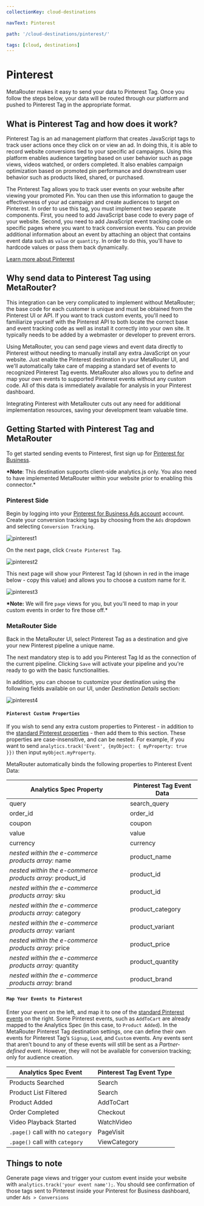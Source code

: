 ```yaml
---
collectionKey: cloud-destinations

navText: Pinterest

path: '/cloud-destinations/pinterest/'

tags: [cloud, destinations]
---
```


# Pinterest

MetaRouter makes it easy to send your data to Pinterest Tag. Once you follow the steps below, your data will be routed through our platform and pushed to Pinterest Tag in the appropriate format.

## What is Pinterest Tag and how does it work?

Pinterest Tag is an ad management platform that creates JavaScript tags to track user actions once they click on or view an ad. In doing this, it is able to record website conversions tied to your specific ad campaigns. Using this platform enables audience targeting based on user behavior such as page views, videos watched, or orders completed. It also enables campaign optimization based on promoted pin performance and downstream user behavior such as products liked, shared, or purchased.

The Pinterest Tag allows you to track user events on your website after viewing your promoted Pin. You can then use this information to gauge the effectiveness of your ad campaign and create audiences to target on Pinterest. In order to use this tag, you must implement two separate components. First, you need to add JavaScript base code to every page of your website. Second, you need to add JavaScript event tracking code on specific pages where you want to track conversion events. You can provide additional information about an event by attaching an object that contains event data such as `value` or `quantity`. In order to do this, you'll have to hardcode values or pass them back dynamically.

[Learn more about Pinterest](https://business.pinterest.com/en)

## Why send data to Pinterest Tag using MetaRouter?

This integration can be very complicated to implement without MetaRouter; the base code for each customer is unique and must be obtained from the Pinterest UI or API. If you want to track custom events, you'll need to familiarize yourself with the Pinterest API to both locate the correct base and event tracking code as well as install it correctly into your own site. It typically needs to be added by a webmaster or developer to prevent errors.

Using MetaRouter, you can send page views and event data directly to Pinterest without needing to manually install any extra JavaScript on your website. Just enable the Pinterest destination in your MetaRouter UI, and we'll automatically take care of mapping a standard set of events to recognized Pinterest Tag events. MetaRouter also allows you to define and map your own events to supported Pinterest events without any custom code. All of this data is immediately available for analysis in your Pinterest dashboard.

Integrating Pinterest with MetaRouter cuts out any need for additional implementation resources, saving your development team valuable time.

## Getting Started with Pinterest Tag and MetaRouter

To get started sending events to Pinterest, first sign up for [Pinterest for Business](https://business.pinterest.com/en).

**\*Note**: This destination supports client-side analytics.js only. You also need to have implemented MetaRouter within your website prior to enabling this connector.\*

### Pinterest Side

Begin by logging into your [Pinterest for Business Ads account](https://ads.pinterest.com) account. Create your conversion tracking tags by choosing from the `Ads` dropdown and selecting `Conversion Tracking`.

![pinterest1](/images/pinterest-tag-1.png)

On the next page, click `Create Pinterest Tag`.

![pinterest2](/images/pinterest-tag-2.png)

This next page will show your Pinterest Tag Id (shown in red in the image below - copy this value) and allows you to choose a custom name for it.

![pinterest3](/images/pinterest-tag-3.png)

**\*Note:** We will fire `page` views for you, but you'll need to map in your custom events in order to fire those off.\*

### MetaRouter Side

Back in the MetaRouter UI, select Pinterest Tag as a destination and give your new Pinterest pipeline a unique name.

The next mandatory step is to add you Pinterest Tag Id as the connection of the current pipeline. Clicking `Save` will activate your pipeline and you're ready to go with the basic functionalities.

In addition, you can choose to customize your destination using the following fields available on our UI, under _Destination Details_ section:

![pinterest4](/images/pinterest-tag-4.png)

#### `Pinterest Custom Properties`

If you wish to send any extra custom properties to Pinterest - in addition to the [standard Pinterest properties](https://help.pinterest.com/sites/help/files/pinterest_tag_instructions.pdf) - then add them to this section. These properties are case-insensitive, and can be nested. For example, if you want to send `analytics.track('Event', {myObject: { myProperty: true }})` then input `myObject.myProperty`.

MetaRouter automatically binds the following properties to Pinterest Event Data:

| Analytics Spec Property                                   | Pinterest Tag Event Data |
| --------------------------------------------------------- | ------------------------ |
| query                                                     | search_query             |
| order_id                                                  | order_id                 |
| coupon                                                    | coupon                   |
| value                                                     | value                    |
| currency                                                  | currency                 |
| _nested within the e-commerce products array:_ name       | product_name             |
| _nested within the e-commerce products array:_ product_id | product_id               |
| _nested within the e-commerce products array:_ sku        | product_id               |
| _nested within the e-commerce products array:_ category   | product_category         |
| _nested within the e-commerce products array:_ variant    | product_variant          |
| _nested within the e-commerce products array:_ price      | product_price            |
| _nested within the e-commerce products array:_ quantity   | product_quantity         |
| _nested within the e-commerce products array:_ brand      | product_brand            |

#### `Map Your Events to Pinterest`

Enter your event on the left, and map it to one of the [standard Pinterest events](https://help.pinterest.com/sites/help/files/pinterest_tag_instructions.pdf) on the right. Some Pinterest events, such as `AddToCart` are already mapped to the Analytics Spec (in this case, to `Product Added`). In the MetaRouter Pinterest Tag destination settings, one can define their own events for Pinterest Tag’s `Signup`, `Lead`, and `Custom` events. Any events sent that aren’t bound to any of these events will still be sent as a _Partner-defined_ event. However, they will not be available for conversion tracking; only for audience creation.

| Analytics Spec Event              | Pinterest Tag Event Type |
| --------------------------------- | ------------------------ |
| Products Searched                 | Search                   |
| Product List Filtered             | Search                   |
| Product Added                     | AddToCart                |
| Order Completed                   | Checkout                 |
| Video Playback Started            | WatchVideo               |
| `.page()` call with no `category` | PageVisit                |
| `.page()` call with `category`    | ViewCategory             |

## Things to note

Generate page views and trigger your custom event inside your website with `analytics.track('your event name');`. You should see confirmation of those tags sent to Pinterest inside your Pinterest for Business dashboard, under `Ads > Conversions`
